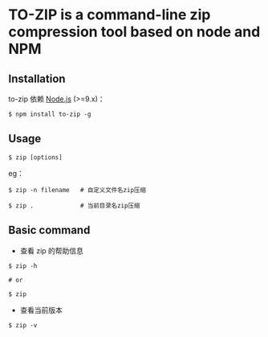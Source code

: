 # TO-ZIP is a command-line zip compression tool based on node and NPM

## Installation

to-zip 依赖 [Node.js](https://nodejs.org/en/) (>=9.x)：

```shell
$ npm install to-zip -g
```

## Usage

```shell
$ zip [options]
```

eg：

```shell
$ zip -n filename   # 自定义文件名zip压缩

$ zip .             # 当前目录名zip压缩
```

## Basic command

* 查看 zip 的帮助信息
  
```shell
$ zip -h

# or

$ zip
```

* 查看当前版本

```shell
$ zip -v
```  
